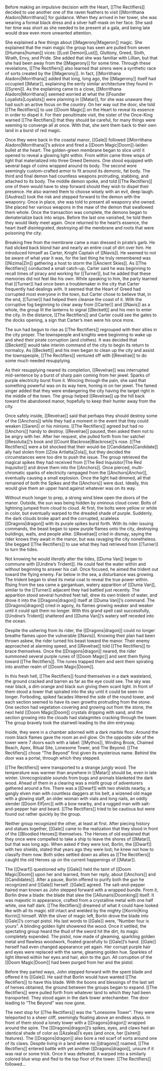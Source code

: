 Before making an impulsive decision with the Heart, [[The Rectifiers]] decided to use another one of the raven feathers to visit [[Morrithana Aladoro|Morrithana]] for guidance. When they arrived in her tower, she was wearing a formal black dress and a silver half-mask on her face. She said her time was short as she needed to be present at a gala, and being late would draw even more unwanted attention. 

She explained a few things about [[Magerony|Mageron]] magic. She explained that the main magic the group has seen are pulled from seven [[Humans|human]] vices: [[Lust Demon|Lust]], Gluttony, Greed, Sloth, Wrath, Envy, and Pride. She added that she was familiar with Lillian, but that she had been away from the [[Magerony]] for some time. Through these revelations, [[The Rectifiers]] also learned that sirens were a synthetic race of sorts created by the [[Magerony]]. In fact, [[Morrithana Aladoro|Morrithana]] added that long, long ago, the [[Magerony]] itself had occupied [[Matar]], explaining the eerily similar architecture they found in [[Syreni]]. As the explaining came to a close, [[Morrithana Aladoro|Morrithana]] seemed worried at what the [[Founder Loyalists|Loyalists]] were planning in [[Matar]], for she was unaware they had such an active focus on the country. On her way out the door, she told [[The Rectifiers]] to use [[Doom Magic]] on the Heart to reveal its essence in order to dispel it. For their penultimate visit, the sister of the Once-King warned [[The Rectifiers]] that they should be careful, for many things were seeming to converge all at once. With that, she sent them back to their own land in a burst of red magic.

Once they were back in the coastal manor, [[Gale]] followed [[Morrithana Aladoro|Morrithana]]’s advice and fired a [[Doom Magic|Doom]]-laiden bullet at the heart. The golden-green membrane began to slice until it opened to reveal a glowing light within. From within came three wisps of light that materialized into three Greed Demons. One stood equipped with several bags of coins wrapped around its body. The second wore seemingly custom-crafted armor to fit around its demonic, fat body. The third and final demon had countless weapons protruding, stabbing, and attached to its body. The middle demon spoke, and told [[The Rectifiers]] one of them would have to step forward should they wish to dispel their presence. He also warned them to choose wisely with an evil, deep laugh. [[Audrea]] took the risk and stepped forward to the demon with the weaponry. Once in place, she was told to present all weaponry she owned. She placed her various weapons in the maw of the demon that swallowed them whole. Once the transaction was complete, the demons began to dematerialize back into wisps. Before the last one vanished, he told them they would likely meet again. Once returned to the heart’s essence, the heart itself disintegrated, destroying all the membrane and roots that were poisoning the city. 

Breaking free from the membrane came a man dressed in pirate’s garb. He had slicked back blond hair and nearly an entire coat of dirt over him. He introduced himself as Carter, Knight Captain of [[Navis]]. He seemed to not be aware of what year it was, for the last thing he truly remembered was [[Nizima|Zin]] gathering a host to storm the [[Ancient Skies]]. As [[The Rectifiers]] conducted a small catch-up, Carter said he was beginning to recall times of piracy and working for [[Turner]], but he added that these memories did not feel like his own. While speaking to him, the party learned that [[Turner]] had once been a troublemaker in the city that Carter frequently had dealings with. It seemed that the Heart of Greed had corrupted most everyone in the town, but Carter chose to believe that, in the end, [[Turner]] had helped them cleanse the coast of it. With the corruptive fog beginning to clear away from [[Carter]] and [[Navis]] as a whole, the group lit the lanterns to signal [[Beckett]] and his men to enter the city. In the distance, [[The Rectifiers]] and Carter could see the gates to the docks opening, a sign that Carter’s men were his once more.

The sun had begun to rise as [[The Rectifiers]] regrouped with their allies in the city proper. The townspeople and knights were beginning to wake up and shed their pirate corruption (and clothes). It was decided that [[Beckett]] would take interim command of the city to begin its return to normalcy. As [[Beckett]] and his men began to clean up the city and assist the townspeople, [[The Rectifiers]] ventured off with [[Revelrae]] to do some much needed resupplying. 

As their resupplying neared its completion, [[Revelrae]] was interrupted mid-sentence by a burst of sharp pain coming from her jewel. Sparks of purple electricity burst from it. Wincing through the pain, she said that something powerful was on its way here, honing in on her jewel. The famed singer added that they were endangering the city having the target right in the middle of the town. The group helped [[Revelrae]] up the hill back toward the abandoned manor, hopefully to keep their hunter away from the city. 

Once safely inside, [[Revelrae]] said that perhaps they should destroy some of the [[Anchors]] while they had a moment in the event that they could weaken [[Saren]] or his minions. [[The Rectifiers]] agreed but had no [[Anchors]] handy to destroy. [[Revelrae]] paused, then asked them not to be angry with her. After her request, she pulled forth from her satchel [[Resolutia]]’s book and [[Count Blackrose|Blackrose]]’s rose. [[The Rectifiers]] were a bit shocked that their would-be [[Candidates|Candidate]] ally had stolen from [[Zola Artlatta|Zola]], but they decided the circumstances were too dire to push the issue. The group retrieved the magical spikes they had received from [[The Red Inquisitor|The Red Inquisitor]] and drove them into the [[Anchors]]. Once pierced, multi-chromatic sparks of electricity rampaged from the [[Anchors|Anchor]], eventually causing a small explosion. Once the light had dimmed, all that remained of both the Spikes and the [[Anchors]] were dust. Ideally, this would give them an upper hand against whatever was on its way.

Without much longer to prep, a strong wind blew open the doors of the manor. Outside, the sun was being hidden by ominous cloud cover. Bolts of lightning jumped from cloud to cloud. At first, the bolts were yellow or white in color, but eventually warped to the dreaded shade of purple. Suddenly, the dark clouds broke apart and the corrupted, scaleless [[Dragons|dragon]] with its purple spikes burst forth. With its rider issuing commands, the beast began to spew purple flames onto the city, destroying buildings, walls, and people alike. [[Revelrae]] cried in dismay, saying the rider knows they await in the manor, but was ravaging the city nonetheless. She begged [[The Rectifiers]] to use what they had retrieved from [[Turner]] to turn the tides. 

Not knowing he would *literally* alter the tides, [[Duma Van]] began to commune with [[Undine’s Trident]]. He could feel the water within and without beginning to answer his call. Once focused, he aimed the trident out toward the flying enemy. Far below in the sea, a disturbance was growing. The trident began to shed its metal coat to reveal the true power within. Rising from the sea came a gargantuan, watery apparition of [[Duma Van]], similar to the [[Turner]] adjacent they had battled just recently. The apparition stood several hundred feet tall, drew its own trident of water, and drove it into the [[Dragons|dragon]] itself at [[Duma Van]]’s command. The [[Dragons|dragon]] cried in agony, its flames growing weaker and weaker until it could spit them no longer. With this grand spell cast successfully, [[Undine’s Trident]] shattered and [[Duma Van]]’s watery self receded into the ocean.

Despite the ushering from its rider, the [[Dragons|dragon]] could no longer breathe flames upon the vulnerable [[Navis]]. Knowing their plan had been thrown askew, the rider turned his beast toward the manor. Their enemy approached at alarming speed, and [[Revelrae]] told [[The Rectifiers]] to brace themselves. Once the [[Dragons|dragon]] neared, the rider summoned several purple runes of [[Doom Magic]] and sent them flying toward [[The Rectifiers]]. The runes trapped them and sent them spiraling into another realm of [[Doom Magic|Doom]].

In this fresh hell, [[The Rectifiers]] found themselves in a dark wasteland, the ground cracked and barren as far as the eye could see. The sky was near black, a dim orange and black sun giving them scant light. In front of them stood a tower that spiraled into the sky until it could be seen no longer. Forboding, spiked facades littered the side of the round tower, and each section seemed to have its own growths protruding from the stone. One section had vegetation covering and growing out from the stone, the next held [[Doom Magic|Doom]] crystals dripping with sand, and the section growing into the clouds had stalagmites cracking through the tower. The group bravely took the stairwell leading to the dim entryway.

Inside, they were in a chamber adorned with a dark marble floor. Around the room black flames gave the room an evil glow. On the opposite side of the tower were 7 doors each with a label: [[Mythos]], Winding Brook, Chained Beach, Apex, Ritual Site, Lonesome Tower, and The Beyond. [[The Rectifiers]] chose “The Beyond” first given its mysterious name. Behind the door was a portal, through which they stepped.

[[The Rectifiers]] were transported to a strange jungly wood. The temperature was warmer than anywhere in [[Matar]] should be, even in late winter. Unrecognizable sounds from bugs and animals blanketed the dark wood. Ahead of them in a clearing was a misfit group of adventurers gathered around a fire. There was a [[Dwarf]] with two shields nearby, a gangly elven man with countless daggers at his belt, a wizened old mage with a glowing staff, an older woman with vials and long nails, an oddly slender [[Doom Elf|orc]] with a bow nearby, and a rugged man with salt-and-pepper hair and beard. [[The Rectifiers]] tried to be cautious but were found out rather quickly by the group.

Neither group recognized the other, at least at first. After piecing history and statues together, [[Gale]] came to the realization that they stood in front of the [[Bloodied Heroes]] themselves. The Heroes of old explained that they once were compelled to take a ship to leave the shores of [[Matar]], but that was long ago. When asked if they were lost, Borlin, the [[Dwarf]] with two shields, stated that years ago they were lost; he knew not how to classify them now. Both sides settled down as allies as [[The Rectifiers]] caught the old Heroes up on the current happenings of [[Matar]]. 

The [[Dwarf]] questioned why [[Gale]] held the taint of [[Doom Magic|Doom]] upon her and learned, from her reply, about [[Anchors]] and [[Candidates]]. After a pause, Borlin offered to purify both the gun he recognized and [[Gale]] herself. [[Gale]] agreed. The salt-and-pepper haired man known as John stepped forward with a wrapped bundle. From it, Borlin drew a blade: the blade that slew the [[Allunaris|Doomking]] itself. It was majestic in appearance, crafted from a crystalline metal with one half white, one half dark. [[The Rectifiers]] dreamed of what it could have looked like with all its magic still intact and wielded by the mighty [[Korrin|King Korrin]] himself. With the sliver of magic left, Borlin drove the blade into [[Gale]]’s corrupt pistol. His last words to [[Gale]] were, “Number four is yours”. A blinding golden light showered the wood. Once it settled, the spectating group heard the thud of the sword hit the dirt, its magic completely expended. The pistol, now made of gleaming, sparkling golden metal and flawless woodwork, floated gracefully to [[Gale]]’s hand. [[Gale]] herself had even changed appearance yet again. Her corrupt purple hair and eyes were replaced with the same, gleaming golden hue. Sparkles of light littered within her eyes and hair, akin to the gun. All corruption of the [[Doom Magic|Doom]] had been purged from her and the pistol. 

Before they parted ways, John stepped forward with the spent blade and offered it to [[Gale]]. He said that Borlin would have wanted [[The Rectifiers]] to have this blade. With the boons and blessings of the last set of heroes obtained, the ground between the groups began to expand. [[The Rectifiers]] were pulled forth from whatever land to which they had been transported. They stood again in the dark tower antechamber. The door leading to “The Beyond” was now gone.

The next stop for [[The Rectifiers]] was the “Lonesome Tower”. They were teleported to a sheer cliff, seemingly floating above an endless abyss. In front of them stood a lonely tower with a [[Dragons|dragon]] wrapped around the spire. The [[Dragons|dragon]]’s spikes, eyes, and claws had an identical shade of color as [[Azalea]]’s eyes (and once, her [[siren]] features). The [[Dragons|dragon]] also bore a red scarf of sorts around one of its claws. Despite living in a land where no [[dragons]] roamed, [[The Rectifiers]] entered battle with yet another [[Dragons|dragon]], unsure if it was real or some trick. Once it was defeated, it warped into a similarly colored blue wisp and fled to the top floor of the tower. [[The Rectifiers]] followed...
